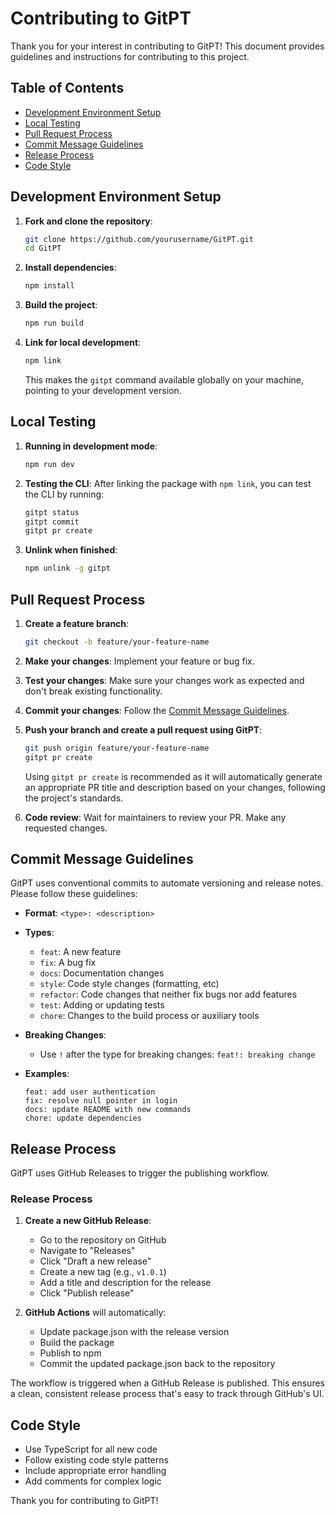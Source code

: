 # Contributing to GitPT

Thank you for your interest in contributing to GitPT! This document provides guidelines and instructions for contributing to this project.

## Table of Contents

- [Development Environment Setup](#development-environment-setup)
- [Local Testing](#local-testing)
- [Pull Request Process](#pull-request-process)
- [Commit Message Guidelines](#commit-message-guidelines)
- [Release Process](#release-process)
- [Code Style](#code-style)

## Development Environment Setup

1. **Fork and clone the repository**:
   ```bash
   git clone https://github.com/yourusername/GitPT.git
   cd GitPT
   ```

2. **Install dependencies**:
   ```bash
   npm install
   ```

3. **Build the project**:
   ```bash
   npm run build
   ```

4. **Link for local development**:
   ```bash
   npm link
   ```
   This makes the `gitpt` command available globally on your machine, pointing to your development version.

## Local Testing

1. **Running in development mode**:
   ```bash
   npm run dev
   ```

2. **Testing the CLI**:
   After linking the package with `npm link`, you can test the CLI by running:
   ```bash
   gitpt status
   gitpt commit
   gitpt pr create
   ```

3. **Unlink when finished**:
   ```bash
   npm unlink -g gitpt
   ```

## Pull Request Process

1. **Create a feature branch**:
   ```bash
   git checkout -b feature/your-feature-name
   ```

2. **Make your changes**:
   Implement your feature or bug fix.

3. **Test your changes**:
   Make sure your changes work as expected and don't break existing functionality.

4. **Commit your changes**:
   Follow the [Commit Message Guidelines](#commit-message-guidelines).

5. **Push your branch and create a pull request using GitPT**:
   ```bash
   git push origin feature/your-feature-name
   gitpt pr create
   ```
   Using `gitpt pr create` is recommended as it will automatically generate an appropriate PR title and description based on your changes, following the project's standards.

6. **Code review**:
   Wait for maintainers to review your PR. Make any requested changes.

## Commit Message Guidelines

GitPT uses conventional commits to automate versioning and release notes. Please follow these guidelines:

- **Format**: `<type>: <description>`
- **Types**:
  - `feat`: A new feature
  - `fix`: A bug fix
  - `docs`: Documentation changes
  - `style`: Code style changes (formatting, etc)
  - `refactor`: Code changes that neither fix bugs nor add features
  - `test`: Adding or updating tests
  - `chore`: Changes to the build process or auxiliary tools

- **Breaking Changes**:
  - Use `!` after the type for breaking changes: `feat!: breaking change`

- **Examples**:
  ```
  feat: add user authentication
  fix: resolve null pointer in login
  docs: update README with new commands
  chore: update dependencies
  ```

## Release Process

GitPT uses GitHub Releases to trigger the publishing workflow.

### Release Process

1. **Create a new GitHub Release**:
   - Go to the repository on GitHub
   - Navigate to "Releases" 
   - Click "Draft a new release"
   - Create a new tag (e.g., `v1.0.1`)
   - Add a title and description for the release
   - Click "Publish release"

2. **GitHub Actions** will automatically:
   - Update package.json with the release version
   - Build the package
   - Publish to npm
   - Commit the updated package.json back to the repository

The workflow is triggered when a GitHub Release is published. This ensures a clean, consistent release process that's easy to track through GitHub's UI.

## Code Style

- Use TypeScript for all new code
- Follow existing code style patterns
- Include appropriate error handling
- Add comments for complex logic

Thank you for contributing to GitPT!
